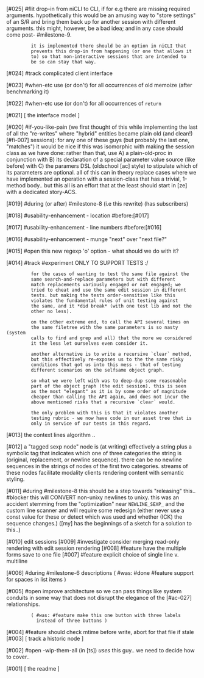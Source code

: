 [#025] #flit drop-in from niCLI to CLI, if for e.g there are missing
             required arguments. hypothetically this would be an amusing
             way to "store settings" of an S/R and bring them back up
             for another session with different arguments. this might,
             however, be a bad idea; and in any case should come post-
             #milestone-9.

             it is implemented there should be an option in niCLI that
             prevents this drop-in from happening (or one that allows it
             to) so that non-interactive sessions that are intended to
             be so can stay that way.

[#024] #track complicated client interface

[#023] #when-etc use (or don't) for all occurrences of old memoize
             (after benchmarking it)

[#022] #when-etc use (or don't) for all occurrences of `return`

[#021]       [ the interface model ]

[#020] #if-you-like-pain (we first thought of this while implementing
             the last of all the "re-writes" where "hybrid" entities
             became plain old (and clean!) [#fi-007] sessions): for any
             one of these guys (but probably the last one, "matches")
             it would be nice if this was isomorphic with making the
             session class as we have done: rather than that, use A)
             a plain-old-proc in conjunction with B) its declaration
             of a special parameter value source (like before) with C)
             the paramers DSL (oldschool [ac] style) to stipulate which
             of its parameters are optional. all of this can in theory
             replace cases where we have implemented an operation with
             a session-class that has a trivial, 1-method body..
             but this all is an effort that at the least should start
             in [ze] with a dedicated story-ACS.

[#019] #during (or after) #milestone-8 (i.e this rewrite) (has subscribers)

[#018]    #usability-enhancement - location #before:[#017]

[#017]    #usability-enhancement - line numbers #before:[#016]

[#016]    #usability-enhancement - munge "next" over "next file?"

[#015] #open this new regexp 'o' option - what should we do with it?

[#014]    #track #experiment ONLY TO SUPPORT TESTS :/

             for the cases of wanting to test the same file against the
             same search-and-replace parameters but with different
             match replacements variously engaged or not engaged; we
             tried to cheat and use the same edit session in different
             tests. but making the tests order-sensitive like this
             violates the fundamental rules of unit testing against
             the same, and it *did break* (with one test lib and not the
             other no less).

             on the other extreme end, to call the API several times on
             the same filetree with the same parameters is so nasty (system
             calls to find and grep and all) that the more we considered
             it the less let ourselves even consider it.

             another alternative is to write a recursive `clear` method,
             but this effectively re-exposes us to the the same risky
             conditions that got us into this mess - that of testing
             different scenarios on the selfsame object graph.

             so what we were left with was to deep-dup some reasonable
             part of the object graph (the edit session). this is seen
             as the most "elegant" as it is by some order of magnitude
             cheaper than calling the API again, and does not incur the
             above mentioned risks that a recursive `clear` would.

             the only problem with this is that it violates another
             testing rubric - we now have code in our asset tree that is
             only in service of our tests in this regard.

[#013]       the context lines algorithm ..

[#012]       a "tagged sexp node" node is (at writing) effectively a string
             plus a symbolic tag that indicates which one of three categories
             the string is (original, replacement, or newline sequence).
             there can be no newline sequences in the strings of nodes
             of the first two categories. streams of these nodes facilitate
             modality clients rendering content with semantic styling.

[#011] #during #milestone-8
             this should be a step towards "releasing" this..
             #blocker this will CONVERT non-unixy newlines to unixy.
             this was an accident stemming from the "optimization" near
             `NEWLINE_SEXP_` and the custom line scanner and will
             require some redesign (either never use a const value for
             these or detect which was used and whether (ICK) the
             sequence changes.)
             ([my] has the beginnings of a sketch for a solution to this..)


[#010]       edit sessions
[#009]   #investigate consider merging read-only rendering with edit session rendering
[#008]       #feature have the multiple forms save to one file
[#007]       #feature explicit choice of single line v. multiline

[#006] #during #milestone-6 descriptions
             ( #was: #done #feature support for spaces in list items )

[#005] #open improve architecture so we can pass things like system
             conduits in some way that does not disrupt the elegance of
             the [#ac-027] relationships.

             ( #was: #feature make this one button with three labels
               instead of three buttons )
[#004]       #feature should check mtime before write, abort for that file if stale
[#003]       [ track a historic node ]

[#002] #open -wip-them-all (in [ts]) *uses* this guy..
             we need to decide how to cover..

[#001]       [ the readme ]
